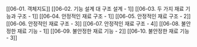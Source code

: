 [[06-01. 객체지도]]
[[06-02. 기능 설계 대 구조 설계 - 1]]
[[06-03. 두 가지 재료 기능과 구조 - 1]]
[[06-04. 안정적인 재료 구조 - 1]]
[[06-05. 안정적인 재료 구조 - 2]]
[[06-06. 안정적인 재료 구조 - 3]]
[[06-07. 안정적인 재료 구조 - 4]]
[[06-08. 불안정한 재료 기능 - 1]]
[[06-09. 불안정한 재료 기능 - 2]]
[[06-10. 불안정한 재료 기능 - 3]]
